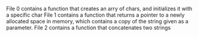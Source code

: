 File 0 contains a function that creates an arry of chars, and initializes it with a specific char
File 1 contains a function that returns a pointer to a newly allocated space in memory, which contains a copy of the string given as a parameter.
File 2 contains a function that concatenates two strings
